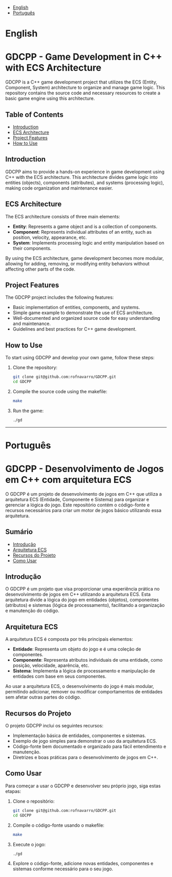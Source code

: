- [English](#english)
- [Português](#português)

# English

# GDCPP - Game Development in C++ with ECS Architecture

GDCPP is a C++ game development project that utilizes the ECS (Entity, Component, System) architecture to organize and manage game logic. This repository contains the source code and necessary resources to create a basic game engine using this architecture.

## Table of Contents

- [Introduction](#introduction)
- [ECS Architecture](#ecs-architecture)
- [Project Features](#project-features)
- [How to Use](#how-to-use)

## Introduction

GDCPP aims to provide a hands-on experience in game development using C++ with the ECS architecture. This architecture divides game logic into entities (objects), components (attributes), and systems (processing logic), making code organization and maintenance easier.

## ECS Architecture

The ECS architecture consists of three main elements:

- **Entity**: Represents a game object and is a collection of components.
- **Component**: Represents individual attributes of an entity, such as position, velocity, appearance, etc.
- **System**: Implements processing logic and entity manipulation based on their components.

By using the ECS architecture, game development becomes more modular, allowing for adding, removing, or modifying entity behaviors without affecting other parts of the code.

## Project Features

The GDCPP project includes the following features:

- Basic implementation of entities, components, and systems.
- Simple game example to demonstrate the use of ECS architecture.
- Well-documented and organized source code for easy understanding and maintenance.
- Guidelines and best practices for C++ game development.

## How to Use

To start using GDCPP and develop your own game, follow these steps:

1. Clone the repository:
   ```sh
   git clone git@github.com:rofnavarro/GDCPP.git
   cd GDCPP
   ```

2. Compile the source code using the makefile:
   ```sh
   make
   ```

3. Run the game:
   ```sh
   ./gd
   ```

***

# Português

# GDCPP - Desenvolvimento de Jogos em C++ com arquitetura ECS

O GDCPP é um projeto de desenvolvimento de jogos em C++ que utiliza a arquitetura ECS (Entidade, Componente e Sistema) para organizar e gerenciar a lógica do jogo. Este repositório contém o código-fonte e recursos necessários para criar um motor de jogos básico utilizando essa arquitetura.

## Sumário

- [Introdução](#introdução)
- [Arquitetura ECS](#arquitetura-ecs)
- [Recursos do Projeto](#recursos-do-projeto)
- [Como Usar](#como-usar)


## Introdução

O GDCPP é um projeto que visa proporcionar uma experiência prática no desenvolvimento de jogos em C++ utilizando a arquitetura ECS. Esta arquitetura divide a lógica do jogo em entidades (objetos), componentes (atributos) e sistemas (lógica de processamento), facilitando a organização e manutenção do código.

## Arquitetura ECS

A arquitetura ECS é composta por três principais elementos:

- **Entidade**: Representa um objeto do jogo e é uma coleção de componentes.
- **Componente**: Representa atributos individuais de uma entidade, como posição, velocidade, aparência, etc.
- **Sistema**: Implementa a lógica de processamento e manipulação de entidades com base em seus componentes.

Ao usar a arquitetura ECS, o desenvolvimento do jogo é mais modular, permitindo adicionar, remover ou modificar comportamentos de entidades sem afetar outras partes do código.

## Recursos do Projeto

O projeto GDCPP inclui os seguintes recursos:

- Implementação básica de entidades, componentes e sistemas.
- Exemplo de jogo simples para demonstrar o uso da arquitetura ECS.
- Código-fonte bem documentado e organizado para fácil entendimento e manutenção.
- Diretrizes e boas práticas para o desenvolvimento de jogos em C++.

## Como Usar

Para começar a usar o GDCPP e desenvolver seu próprio jogo, siga estas etapas:

1. Clone o repositório:
   ```sh
   git clone git@github.com:rofnavarro/GDCPP.git
   cd GDCPP
   ```

2. Compile o código-fonte usando o makefile:
   ```sh
   make
   ```

3. Execute o jogo:
   ```sh
   ./gd
   ```

4. Explore o código-fonte, adicione novas entidades, componentes e sistemas conforme necessário para o seu jogo.
